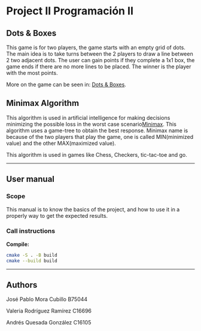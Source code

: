 # **Project II Programación II**

## Dots & Boxes

This game is for two players, the game starts with an empty grid of dots. The main idea is to take turns between the 2 players to draw a line between 2 two adjacent dots. The user can gain points if they complete a 1x1 box, the game ends if there are no more lines to be placed. The winner is the player with the most points.

More on the game can be seen in: [Dots & Boxes](https://en.wikipedia.org/wiki/Dots_and_Boxes).

## **Minimax Algorithm**

This algorithm is used in artificial intelligence for making decisions minimizing the possible loss in the worst case scenario[Minimax](https://en.wikipedia.org/wiki/Minimax). This algorithm uses a game-tree to obtain the best response. Minimax name is because of the two players that play the game, one is called MIN(minimized value) and the other MAX(maximized value).

This algorithm is used in games like Chess, Checkers, tic-tac-toe and go. 

***

## User manual

### Scope

This manual is to know the basics of the project, and how to use it in a properly way to get the expected results.

### Call instructions

**Compile:**

```bash
cmake -S . -B build
cmake --build build
```

***

## Authors

José Pablo Mora Cubillo B75044

Valeria Rodríguez Ramírez C16696

Andrés Quesada González C16105
